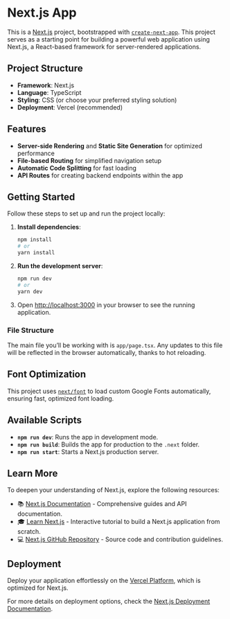 # Next.js App

This is a [Next.js](https://nextjs.org/) project, bootstrapped with [`create-next-app`](https://github.com/vercel/next.js/tree/canary/packages/create-next-app). This project serves as a starting point for building a powerful web application using Next.js, a React-based framework for server-rendered applications.

## Project Structure

- **Framework**: Next.js
- **Language**: TypeScript
- **Styling**: CSS (or choose your preferred styling solution)
- **Deployment**: Vercel (recommended)

## Features

- **Server-side Rendering** and **Static Site Generation** for optimized performance
- **File-based Routing** for simplified navigation setup
- **Automatic Code Splitting** for fast loading
- **API Routes** for creating backend endpoints within the app

## Getting Started

Follow these steps to set up and run the project locally:

1. **Install dependencies**:

    ```bash
    npm install
    # or
    yarn install
    ```

2. **Run the development server**:

    ```bash
    npm run dev
    # or
    yarn dev
    ```

3. Open [http://localhost:3000](http://localhost:3000) in your browser to see the running application.

### File Structure

The main file you’ll be working with is `app/page.tsx`. Any updates to this file will be reflected in the browser automatically, thanks to hot reloading.

## Font Optimization

This project uses [`next/font`](https://nextjs.org/docs/basic-features/font-optimization) to load custom Google Fonts automatically, ensuring fast, optimized font loading.

## Available Scripts

- **`npm run dev`**: Runs the app in development mode.
- **`npm run build`**: Builds the app for production to the `.next` folder.
- **`npm run start`**: Starts a Next.js production server.

## Learn More

To deepen your understanding of Next.js, explore the following resources:

- 📚 [Next.js Documentation](https://nextjs.org/docs) - Comprehensive guides and API documentation.
- 🎓 [Learn Next.js](https://nextjs.org/learn) - Interactive tutorial to build a Next.js application from scratch.
- 💻 [Next.js GitHub Repository](https://github.com/vercel/next.js/) - Source code and contribution guidelines.

## Deployment

Deploy your application effortlessly on the [Vercel Platform](https://vercel.com/new?utm_medium=default-template&filter=next.js&utm_source=create-next-app&utm_campaign=create-next-app-readme), which is optimized for Next.js. 

For more details on deployment options, check the [Next.js Deployment Documentation](https://nextjs.org/docs/deployment).

